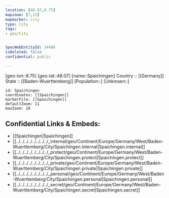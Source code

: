 ```yaml
---
location: [48.07,8.75] 
mapzoom: [7,12] 
mapmarker: city 
type: City
tags:
- geo/City


SpocWebEntityId: 34400
isDeleted: false
confidential: public

---
```

[geo-lon::8.75] 
[geo-lat::48.07] 
[name::Spaichingen] 
Country :: [[Germany]]  
State :: [[Baden-Wuerttemberg]] 
[Population::] 
[Unknown::] 


```leaflet
id: Spaichingen
coordinates: [[Spaichingen]] 
markerFile: [[Spaichingen]] 
defaultZoom: 11 
maxZoom: 18
```


## Confidential Links & Embeds: 
- [[Spaichingen|Spaichingen]]  
- [[../../../../../../../../_internal/geo/Continent/Europe/Germany/West/Baden-Wuerttemberg/City/Spaichingen.internal|Spaichingen.internal]] 
- [[../../../../../../../../_protect/geo/Continent/Europe/Germany/West/Baden-Wuerttemberg/City/Spaichingen.protect|Spaichingen.protect]] 
- [[../../../../../../../../_private/geo/Continent/Europe/Germany/West/Baden-Wuerttemberg/City/Spaichingen.private|Spaichingen.private]] 
- [[../../../../../../../../_personal/geo/Continent/Europe/Germany/West/Baden-Wuerttemberg/City/Spaichingen.personal|Spaichingen.personal]] 
- [[../../../../../../../../_secret/geo/Continent/Europe/Germany/West/Baden-Wuerttemberg/City/Spaichingen.secret|Spaichingen.secret]] 
